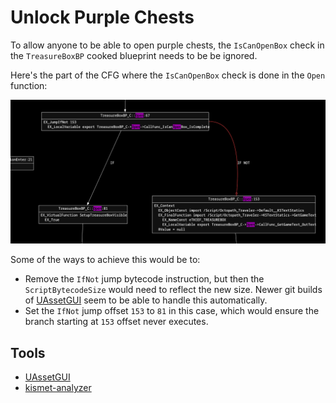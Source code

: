 # Unlock Purple Chests

To allow anyone to be able to open purple chests, the `IsCanOpenBox` check in the `TreasureBoxBP` cooked blueprint needs to be be ignored.

Here's the part of the CFG where the `IsCanOpenBox` check is done in the `Open` function:

![](./TreasureBoxBP_C-Open-CFG.png)

Some of the ways to achieve this would be to:
- Remove the `IfNot` jump bytecode instruction, but then the `ScriptBytecodeSize` would need to reflect the new size. Newer git builds of [UAssetGUI] seem to be able to handle this automatically.
- Set the `IfNot` jump offset `153` to `81` in this case, which would ensure the branch starting at `153` offset never executes.

## Tools
- [UAssetGUI]
- [kismet-analyzer](https://github.com/trumank/kismet-analyzer)

[uassetgui]: <https://github.com/atenfyr/UAssetGUI/>
